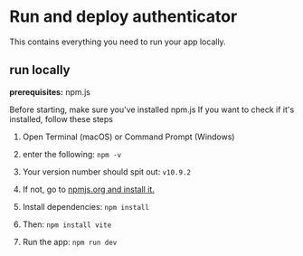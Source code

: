 # Run and deploy authenticator

This contains everything you need to run your app locally.

## run locally

**prerequisites:**  npm.js

Before starting, make sure you've installed npm.js
If you want to check if it's installed, follow these steps
1. Open Terminal (macOS) or Command Prompt (Windows)
2. enter the following: `npm -v`
3. Your version number should spit out: `v10.9.2`
4. If not, go to [npmjs.org and install it.](https://nodejs.org/en/download)



1. Install dependencies:
   `npm install`
2. Then: `npm install vite`
3. Run the app:
   `npm run dev`
